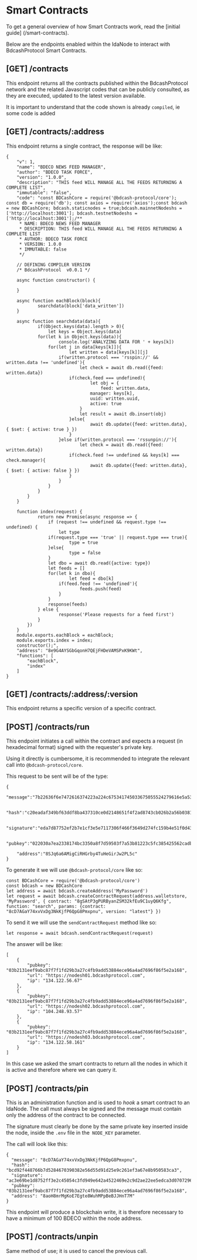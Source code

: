 # Smart Contracts

To get a general overview of how Smart Contracts work, read the [initial guide] (/smart-contracts).

Below are the endpoints enabled within the IdaNode to interact with BdcashProtocol  Smart Contracts.

## [GET] /contracts

This endpoint returns all the contracts published within the BdcashProtocol  network and the related Javascript codes that can be publicly consulted, as they are executed, updated to the latest version available.

It is important to understand that the code shown is already `compiled`, ie some code is added

## [GET] /contracts/:address

This endpoint returns a single contract, the response will be like:


```
{
    "v": 1,
    "name": "BDECO NEWS FEED MANAGER",
    "author": "BDECO TASK FORCE",
    "version": "1.0.0",
    "description": "THIS feed WILL MANAGE ALL THE FEEDS RETURNING A COMPLETE LIST",
    "immutable": "false",
    "code": "const BDCashCore = require('@bdcash-protocol/core'); const db = require('db'); const axios = require('axios');const bdcash = new BDCashCore; bdcash.staticnodes = true;bdcash.mainnetNodeshs = ['http://localhost:3001']; bdcash.testnetNodeshs = ['http://localhost:3001'];/**
	 * NAME: BDECO NEWS FEED MANAGER
	 * DESCRIPTION: THIS feed WILL MANAGE ALL THE FEEDS RETURNING A COMPLETE LIST
	 * AUTHOR: BDECO TASK FORCE
	 * VERSION: 1.0.0
	 * IMMUTABLE: false
	 */
	
	// DEFINING COMPILER VERSION
	/* BdcashProtocol  v0.0.1 */
	
	async function constructor() {

	}
	
	async function eachBlock(block){
		    searchdata(block['data_written'])
	}
	
	async function searchdata(data){
		    if(Object.keys(data).length > 0){
		        let keys = Object.keys(data)
	        for(let k in Object.keys(data)){
		            console.log('ANALYZING DATA FOR ' + keys[k])
	            for(let j in data[keys[k]]){
		                let written = data[keys[k]][j]
	                if(written.protocol === 'rsspin://' && written.data !== 'undefined'){
		                    let check = await db.read({feed: written.data})
	                    if(check.feed === undefined){
		                        let obj = {
		                            feed: written.data,
	                            manager: keys[k],
	                            uuid: written.uuid,
	                            active: true
	                        }
	                        let result = await db.insert(obj)
	                    }else{
		                        await db.update({feed: written.data}, { $set: { active: true } })
	                    }
	                }else if(written.protocol === 'rssunpin://'){
		                    let check = await db.read({feed: written.data})
	                    if(check.feed !== undefined && keys[k] === check.manager){
		                        await db.update({feed: written.data}, { $set: { active: false } })
	                    }
	                }
	            }
	        }
	    }
	}
	
	function index(request) {
		    return new Promise(async response => {
		        if (request !== undefined && request.type !== undefined) {
		            let type
	            if(request.type === 'true' || request.type === true){
		                type = true
	            }else{
		                type = false
	            }
	            let dbo = await db.read({active: type})
	            let feeds = []
	            for(let k in dbo){
		                let feed = dbo[k]
	                if(feed.feed !== 'undefined'){
		                    feeds.push(feed)
	                }
	            }
	            response(feeds)
	        } else {
		            response('Please requests for a feed first')
	        }
	    })
	}
	module.exports.eachBlock = eachBlock;
	module.exports.index = index;
	constructor();",
    "address": "8e9G4AYSGbGqonH7QEjFHDeVAMSPxK9KWt",
    "functions": [
        "eachBlock",
        "index"
    ]
}
```
## [GET] /contracts/:address/:version

This endpoint returns a specific version of a specific contract.

## [POST] /contracts/run

This endpoint initiates a call within the contract and expects a request (in hexadecimal format) signed with the requester's private key.

Using it directly is cumbersome, it is recommended to integrate the relevant call into `@bdcash-protocol/core`.

This request to be sent will be of the type:
```
{
	"message":"7b22636f6e7472616374223a224c675341745033675055524279616e5a534d33326b664575394331757951364b6667222c2266756e6374696f6e223a22696e646578222c22706172616d73223a7b22636f6e7472616374223a224c675341745033675055524279616e5a534d33326b664575394331757951364b6667222c2276657273696f6e223a226c6174657374227d7d",

	"hash":"c20eadaf349bf63ddf8ba437310ce0d2148651f4f2ad8743cb026b2a56b0381e",

	"signature":"eda7d87752ef2b7e1cf3e5e7117306f466f3649d274fc159b4e51f0d433cbf2f1d53640ad2f69aa1bbac2d0b71f6f27489115f2f793d36df447f143f394ba835",

	"pubkey":"022030a7ea2338174bc3350a8f7d59503f7a53b81223c5fc385425562cadb5164b",

	"address":"8SJq6a6AMigCiRHGrby4TuHeGirJw2PL5c"
}
```

To generate it we will use `@bdcash-protocol/core` like so:

```
const BDCashCore = require('@bdcash-protocol/core')
const bdcash = new BDCashCore
let address = await bdcash.createAddress('MyPassword')
let request = await bdcash.createContractRequest(address.walletstore, 'MyPassword', { contract: "8gSAtP3gPURByanZSM32kfEu9C1uyQ6Kfg", function: "search", params: {contract: "8cD7AGaY74xvVxDg3NkKjfP6QpG8Pmxpnu", version: "latest"} })
```

To send it we will use the `sendContractRequest` method like so:
```
let response = await bdcash.sendContractRequest(request)
```

The answer will be like:
```
[
    {
        "pubkey": "03b2131eef9abc87f7f1fd29b3a27c4fb9add53884ece96a4ad7696f86f5e2a168",
        "url": "https://nodesh01.bdcashprotocol.com",
        "ip": "134.122.56.67"
    },
    {
        "pubkey": "03b2131eef9abc87f7f1fd29b3a27c4fb9add53884ece96a4ad7696f86f5e2a168",
        "url": "https://nodesh02.bdcashprotocol.com",
        "ip": "104.248.93.57"
    },
    {
        "pubkey": "03b2131eef9abc87f7f1fd29b3a27c4fb9add53884ece96a4ad7696f86f5e2a168",
        "url": "https://nodesh03.bdcashprotocol.com",
        "ip": "134.122.58.161"
    }
]
```

In this case we asked the smart contracts to return all the nodes in which it is active and therefore where we can query it.

## [POST] /contracts/pin

This is an administration function and is used to *hook* a smart contract to an IdaNode. The call must always be signed and the message must contain only the address of the contract to be connected.

The signature must clearly be done by the same private key inserted inside the node, inside the `.env` file in the` NODE_KEY` parameter.

The call will look like this:
```
{
  "message": "8cD7AGaY74xvVxDg3NkKjfP6QpG8Pmxpnu",
  "hash": "bcd92f448766b7d5284670390382e56d55d91d25e9c261ef3a67e8b950583ca3",
  "signature": "ac3e69be1d8752ff3e2c45054c3fd949e642a4522469e2c9d2ae22ee5edca3d0707296e592512f9ae9a52443fbcaf004fe82bc19b7a70caafbe6c244a079fd57",
  "pubkey": "03b2131eef9abc87f7f1fd29b3a27c4fb9add53884ece96a4ad7696f86f5e2a168",
  "address": "8aoH8mrMgKoE7Egte8WuhMPpBeBJJHnT7M"
}
```

This endpoint will produce a blockchain write, it is therefore necessary to have a minimum of 100 BDECO within the node address.

## [POST] /contracts/unpin

Same method of use; it is used to cancel the previous call.